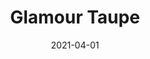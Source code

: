 ---
description: "Pattern%3A%20Glamour%20%7C%20Color%3A%20Taupe%20%7C%20Width%3A%2054%u201D%20%7C%20Content%3A%2080%25%20PVC%2C%2020%25%20Polyurethane%20%7C%20Abrasion%3A%20100%2C000%20Double%20Rubs%20-%20Wyzenbeek%20Method%20%7C%20Repeat%3A%20None%20%7C%20Flammability%3A%20NFPA%20260%20%7C%20Applications%3A%20Contract%20/%20Hospitality%2C%20Residential%20%7C%2040%20Yard%20Minimum%20%7C%20"
tags: 
  - "Lark Fontaine"
  - "Glamour"
  - "Textiles"
image_primary: "img/Taupe_6c9a2dba-239a-49da-a1d5-3e26797ed933_large.jpg"
href: "https://www.larkfontaine.com/collections/textiles/products/glamour-taupe"
designer: "Lark Fontaine"
title: "Glamour Taupe"
category: "Textiles"
subtitle: ""
manufacturer: "Lark Fontaine"
slug: "/manufacturers/lark-fontaine/textiles/lark-fontaine-glamour-taupe"
date: "2021-04-01"
---